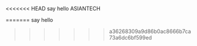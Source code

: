<<<<<<< HEAD
say hello ASIANTECH

=======
say hello
>>>>>>> a36268309a9d86b0ac8666b7ca73a6dc6bf599ed
